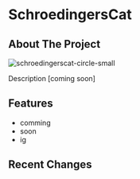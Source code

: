 # SchroedingersCat

<!-- ABOUT THE PROJECT -->
## About The Project

![schroedingerscat-circle-small](https://user-images.githubusercontent.com/88390464/192118947-6e713788-9a1d-443d-b8ba-7d59f4dd4165.png)

Description [coming soon]

<!-- FEATURES-->
## Features

  - comming 
  - soon
  - ig
  
## Recent Changes


